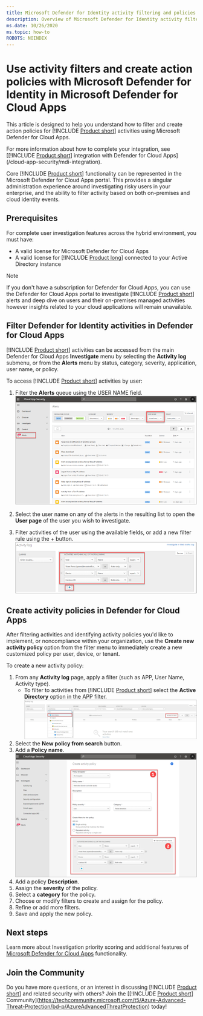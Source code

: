 ```yaml
---
title: Microsoft Defender for Identity activity filtering and policies in Microsoft Defender for Cloud Apps
description: Overview of Microsoft Defender for Identity activity filtering and policies with Microsoft Defender for Cloud Apps.
ms.date: 10/26/2020
ms.topic: how-to
ROBOTS: NOINDEX
---
```


# Use activity filters and create action policies with Microsoft Defender for Identity in Microsoft Defender for Cloud Apps

This article is designed to help you understand how to filter and create action policies for [!INCLUDE [Product short](includes/product-short.md)] activities using Microsoft Defender for Cloud Apps.

For more information about how to complete your integration, see [[!INCLUDE [Product short](includes/product-short.md)] integration with Defender for Cloud Apps](/cloud-app-security/mdi-integration).

Core [!INCLUDE [Product short](includes/product-short.md)] functionality can be represented in the Microsoft Defender for Cloud Apps portal. This provides a singular administration experience around investigating risky users in your enterprise, and the ability to filter activity based on both on-premises and cloud identity events.

## Prerequisites

For complete user investigation features across the hybrid environment, you must have:

- A valid license for Microsoft Defender for Cloud Apps
- A valid license for [!INCLUDE [Product long](includes/product-long.md)] connected to your Active Directory instance

>[!NOTE]
>If you don't have a subscription for Defender for Cloud Apps, you can use the Defender for Cloud Apps portal to investigate [!INCLUDE [Product short](includes/product-short.md)] alerts and deep dive on users and their on-premises managed activities however insights related to your cloud applications will remain unavailable.

## Filter Defender for Identity activities in Defender for Cloud Apps

[!INCLUDE [Product short](includes/product-short.md)] activities can be accessed from the main Defender for Cloud Apps **Investigate** menu by selecting the **Activity log** submenu, or from the **Alerts** menu by status, category, severity, application, user name, or policy.

To access [!INCLUDE [Product short](includes/product-short.md)] activities by user:

1. Filter the **Alerts** queue using the USER NAME field.
    ![Filter alerts by username.](media/mcas-alerts-queue.png)
1. Select the user name on any of the alerts in the resulting list to open the **User page** of the user you wish to investigate.

1. Filter activities of the user using the available fields, or add a new filter rule using the + button.
    ![Filter activities of the user.](media/mcas-activity-filter.png)

## Create activity policies in Defender for Cloud Apps

After filtering activities and identifying activity policies you'd like to implement, or noncompliance within your organization, use the **Create new activity policy** option from the filter menu to immediately create a new customized policy per user, device, or tenant.

To create a new activity policy:

1. From any **Activity log** page, apply a filter (such as APP, User Name, Activity type).
    - To filter to activities from [!INCLUDE [Product short](includes/product-short.md)] select the **Active Directory** option in the APP filter.
    ![Create new activity policy.](media/mcas-create-new-policy.png)
1. Select the **New policy from search** button.
1. Add a **Policy name**.
    ![Create new activity policy -step 2.](media/mcas-create-policy.png)
1. Add a policy **Description**.
1. Assign the **severity** of the policy.
1. Select a **category** for the policy.
1. Choose or modify filters to create and assign for the policy.
1. Refine or add more filters.
1. Save and apply the new policy.

## Next steps

Learn more about Investigation priority scoring and additional features of [Microsoft Defender for Cloud Apps](/cloud-app-security/) functionality.

## Join the Community

Do you have more questions, or an interest in discussing [!INCLUDE [Product short](includes/product-short.md)] and related security with others? Join the [[!INCLUDE [Product short](includes/product-short.md)] Community](<https://techcommunity.microsoft.com/t5/Azure-Advanced-Threat-Protection/bd-p/AzureAdvancedThreatProtection>) today!
